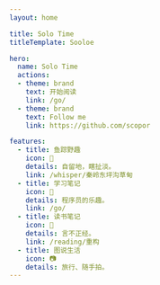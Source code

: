 ```yaml
---
layout: home

title: Solo Time
titleTemplate: Sooloe

hero:
  name: Solo Time
  actions:
  - theme: brand
    text: 开始阅读
    link: /go/
  - theme: brand
    text: Follow me
    link: https://github.com/scopor

features:
  - title: 鱼踪野趣
    icon: 🐳
    details: 自留地，瞎扯淡。
    link: /whisper/秦岭东坪沟草甸
  - title: 学习笔记
    icon: 🐬
    details: 程序员的乐趣。
    link: /go/
  - title: 读书笔记
    icon: 🦋
    details: 言不正经。
    link: /reading/重构
  - title: 图说生活
    icon: 📷
    details: 旅行、随手拍。
---
```

